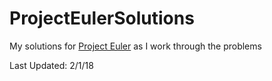 # ProjectEulerSolutions
My solutions for [Project Euler](https://projecteuler.net/) as I work through the problems  

Last Updated: 2/1/18  

